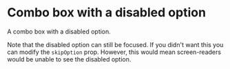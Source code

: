 # Combo box with a disabled option

A combo box with a disabled option.

Note that the disabled option can still be focused.  If you didn't want this you can
modify the `skipOption` prop. However, this would mean screen-readers would be unable
to see the disabled option.
